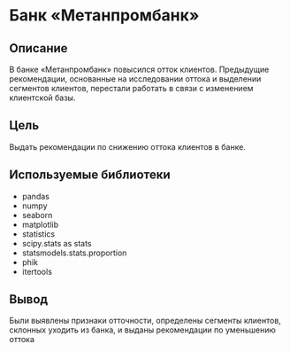 # Банк «Метанпромбанк»
## Описание
В банке «Метанпромбанк» повысился отток клиентов. Предыдущие рекомендации, основанные на исследовании оттока и выделении сегментов клиентов, перестали работать в связи с изменением клиентской базы. 
## Цель 
Выдать рекомендации по снижению оттока клиентов в банке.
## Используемые библиотеки
- pandas
- numpy
- seaborn
- matplotlib
- statistics
- scipy.stats as stats
- statsmodels.stats.proportion
- phik
- itertools
## Вывод
Были выявлены признаки отточности, определены сегменты клиентов, склонных уходить из банка, и выданы рекомендации по уменьшению оттока
